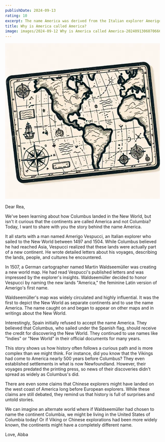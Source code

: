 ```yaml
---
publishDate: 2024-09-13
rating: 10
excerpt: The name America was derived from the Italian explorer Amerigo Vespucci, who discovered new lands and wrote about his experiences.
title: Why is America called America?
image: images/2024-09-12 Why is America called America-20240913060706663.webp
---
```

![center|300](../../assets/images/2024-09-12%20Why%20is%20America%20called%20America-20240913060706663.webp)


Dear Rea,

We've been learning about how Columbus landed in the New World, but isn't it curious that the continents are called America and not Columbia? Today, I want to share with you the story behind the name America.

It all starts with a man named Amerigo Vespucci, an Italian explorer who sailed to the New World between 1497 and 1504. While Columbus believed he had reached Asia, Vespucci realized that these lands were actually part of a new continent. He wrote detailed letters about his voyages, describing the lands, people, and cultures he encountered.

In 1507, a German cartographer named Martin Waldseemüller was creating a new world map. He had read Vespucci's published letters and was impressed by the explorer's insights. Waldseemüller decided to honor Vespucci by naming the new lands "America," the feminine Latin version of Amerigo's first name.

Waldseemüller's map was widely circulated and highly influential. It was the first to depict the New World as separate continents and to use the name America. The name caught on and began to appear on other maps and in writings about the New World.

Interestingly, Spain initially refused to accept the name America. They believed that Columbus, who sailed under the Spanish flag, should receive the credit for discovering the New World. They continued to use names like "Indies" or "New World" in their official documents for many years.

This story shows us how history often follows a curious path and is more complex than we might think. For instance, did you know that the Vikings had come to America nearly 500 years before Columbus? They even established settlements in what is now Newfoundland. However, their voyages predated the printing press, so news of their discoveries didn't spread as widely as Columbus's did.

There are even some claims that Chinese explorers might have landed on the west coast of America long before European explorers. While these claims are still debated, they remind us that history is full of surprises and untold stories.

We can imagine an alternate world where if Waldseemüller had chosen to name the continent Columbia, we might be living in the United States of Columbia today! Or if Viking or Chinese explorations had been more widely known, the continents might have a completely different name.

Love, Abba